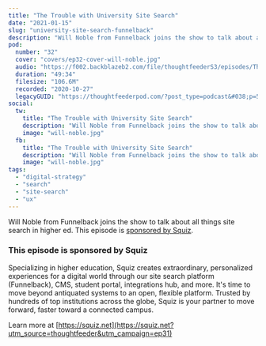 ```yaml
---
title: "The Trouble with University Site Search"
date: "2021-01-15"
slug: "university-site-search-funnelback"
description: "Will Noble from Funnelback joins the show to talk about all things site search in higher ed. This episode is sponsored by Squiz."
pod:
  number: "32"
  cover: "covers/ep32-cover-will-noble.jpg"
  audio: "https://f002.backblazeb2.com/file/thoughtfeederS3/episodes/Thought+Feeder+-+Episode+32+-+University+Site+Search.mp3"
  duration: "49:34"
  filesize: "106.6M"
  recorded: "2020-10-27"
  legacyGUID: "https://thoughtfeederpod.com/?post_type=podcast&#038;p=501"
social:
  tw:
    title: "The Trouble with University Site Search"
    description: "Will Noble from Funnelback joins the show to talk about all things site search in higher ed. This episode is sponsored by Squiz."
    image: "will-noble.jpg"
  fb:
    title: "The Trouble with University Site Search"
    description: "Will Noble from Funnelback joins the show to talk about all things site search in higher ed. This episode is sponsored by Squiz."
    image: "will-noble.jpg"
tags:
  - "digital-strategy"
  - "search"
  - "site-search"
  - "ux"
---
```


Will Noble from Funnelback joins the show to talk about all things site search in higher ed. This episode is [sponsored by Squiz](https://squiz.net?utm_source=thoughtfeeder&utm_campaign=ep32).

<!-- more -->

### This episode is sponsored by Squiz

Specializing in higher education, Squiz creates extraordinary, personalized experiences for a digital world through our site search platform (Funnelback), CMS, student portal, integrations hub, and more. It's time to move beyond antiquated systems to an open, flexible platform. Trusted by hundreds of top institutions across the globe, Squiz is your partner to move forward, faster toward a connected campus.

Learn more at [https://squiz.net](https://squiz.net?utm_source=thoughtfeeder&utm_campaign=ep31)
